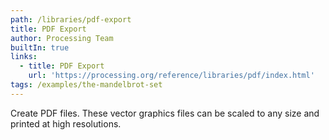 ```yaml
---
path: /libraries/pdf-export
title: PDF Export
author: Processing Team
builtIn: true
links:
  - title: PDF Export
    url: 'https://processing.org/reference/libraries/pdf/index.html'
tags: /examples/the-mandelbrot-set
---
```

Create PDF files. These vector graphics files can be scaled to any size and printed at high resolutions.
